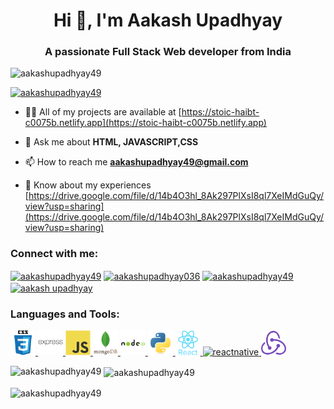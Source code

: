 
<h1 align="center">Hi 👋, I'm Aakash Upadhyay</h1>
<h3 align="center">A passionate Full Stack Web developer from India</h3>

<p align="left"> <img src="https://komarev.com/ghpvc/?username=aakashupadhyay49&label=Profile%20views&color=0e75b6&style=flat" alt="aakashupadhyay49" /> </p>

<p align="left"> <a href="https://github.com/ryo-ma/github-profile-trophy"><img src="https://github-profile-trophy.vercel.app/?username=aakashupadhyay49" alt="aakashupadhyay49" /></a> </p>

- 👨‍💻 All of my projects are available at [https://stoic-haibt-c0075b.netlify.app](https://stoic-haibt-c0075b.netlify.app)

- 💬 Ask me about **HTML, JAVASCRIPT,CSS**

- 📫 How to reach me **aakashupadhyay49@gmail.com**

- 📄 Know about my experiences [https://drive.google.com/file/d/14b4O3hl_8Ak297PlXsI8ql7XeIMdGuQy/view?usp=sharing](https://drive.google.com/file/d/14b4O3hl_8Ak297PlXsI8ql7XeIMdGuQy/view?usp=sharing)

<h3 align="left">Connect with me:</h3>
<p align="left">
<a href="https://linkedin.com/in/aakashupadhyay49" target="blank"><img align="center" src="https://raw.githubusercontent.com/rahuldkjain/github-profile-readme-generator/master/src/images/icons/Social/linked-in-alt.svg" alt="aakashupadhyay49" height="30" width="40" /></a>
<a href="https://fb.com/aakashupadhyay036" target="blank"><img align="center" src="https://raw.githubusercontent.com/rahuldkjain/github-profile-readme-generator/master/src/images/icons/Social/facebook.svg" alt="aakashupadhyay036" height="30" width="40" /></a>
<a href="https://instagram.com/aakashupadhyay49" target="blank"><img align="center" src="https://raw.githubusercontent.com/rahuldkjain/github-profile-readme-generator/master/src/images/icons/Social/instagram.svg" alt="aakashupadhyay49" height="30" width="40" /></a>
<a href="https://www.youtube.com/c/aakash upadhyay" target="blank"><img align="center" src="https://raw.githubusercontent.com/rahuldkjain/github-profile-readme-generator/master/src/images/icons/Social/youtube.svg" alt="aakash upadhyay" height="30" width="40" /></a>
</p>

<h3 align="left">Languages and Tools:</h3>
<p align="left"> <a href="https://www.w3schools.com/css/" target="_blank" rel="noreferrer"> <img src="https://raw.githubusercontent.com/devicons/devicon/master/icons/css3/css3-original-wordmark.svg" alt="css3" width="40" height="40"/> </a> <a href="https://expressjs.com" target="_blank" rel="noreferrer"> <img src="https://raw.githubusercontent.com/devicons/devicon/master/icons/express/express-original-wordmark.svg" alt="express" width="40" height="40"/> </a> <a href="https://developer.mozilla.org/en-US/docs/Web/JavaScript" target="_blank" rel="noreferrer"> <img src="https://raw.githubusercontent.com/devicons/devicon/master/icons/javascript/javascript-original.svg" alt="javascript" width="40" height="40"/> </a> <a href="https://www.mongodb.com/" target="_blank" rel="noreferrer"> <img src="https://raw.githubusercontent.com/devicons/devicon/master/icons/mongodb/mongodb-original-wordmark.svg" alt="mongodb" width="40" height="40"/> </a> <a href="https://nodejs.org" target="_blank" rel="noreferrer"> <img src="https://raw.githubusercontent.com/devicons/devicon/master/icons/nodejs/nodejs-original-wordmark.svg" alt="nodejs" width="40" height="40"/> </a> <a href="https://www.python.org" target="_blank" rel="noreferrer"> <img src="https://raw.githubusercontent.com/devicons/devicon/master/icons/python/python-original.svg" alt="python" width="40" height="40"/> </a> <a href="https://reactjs.org/" target="_blank" rel="noreferrer"> <img src="https://raw.githubusercontent.com/devicons/devicon/master/icons/react/react-original-wordmark.svg" alt="react" width="40" height="40"/> </a> <a href="https://reactnative.dev/" target="_blank" rel="noreferrer"> <img src="https://reactnative.dev/img/header_logo.svg" alt="reactnative" width="40" height="40"/> </a> <a href="https://redux.js.org" target="_blank" rel="noreferrer"> <img src="https://raw.githubusercontent.com/devicons/devicon/master/icons/redux/redux-original.svg" alt="redux" width="40" height="40"/> </a> </p>

<p><img align="left" src="https://github-readme-stats.vercel.app/api/top-langs?username=aakashupadhyay49&show_icons=true&locale=en&layout=compact" alt="aakashupadhyay49" /></p>

<p>&nbsp;<img align="center" src="https://github-readme-stats.vercel.app/api?username=aakashupadhyay49&show_icons=true&locale=en" alt="aakashupadhyay49" /></p>

<p><img align="center" src="https://github-readme-streak-stats.herokuapp.com/?user=aakashupadhyay49&" alt="aakashupadhyay49" /></p>

